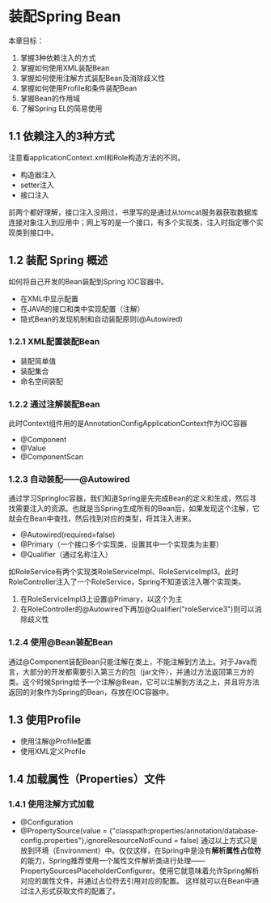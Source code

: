 # 装配Spring Bean
本章目标：
1. 掌握3种依赖注入的方式
2. 掌握如何使用XML装配Bean
3. 掌握如何使用注解方式装配Bean及消除歧义性
4. 掌握如何使用Profile和条件装配Bean
5. 掌握Bean的作用域
6. 了解Spring EL的简易使用

## 1.1 依赖注入的3种方式
注意看applicationContext.xml和Role构造方法的不同。
- 构造器注入
- setter注入
- 接口注入

前两个都好理解，接口注入没用过，书里写的是通过从tomcat服务器获取数据库连接对象注入到应用中；网上写的是一个接口，有多个实现类，注入时指定哪个实现类到接口中。

## 1.2 装配 Spring 概述
如何将自己开发的Bean装配到Spring IOC容器中。
- 在XML中显示配置
- 在JAVA的接口和类中实现配置（注解）
- 隐式Bean的发现机制和自动装配原则(@Autowired)

### 1.2.1 XML配置装配Bean
- 装配简单值
- 装配集合
- 命名空间装配

### 1.2.2 通过注解装配Bean
此时Context组件用的是AnnotationConfigApplicationContext作为IOC容器
- @Component
- @Value
- @ComponentScan

### 1.2.3 自动装配——@Autowired
通过学习SpringIoc容器，我们知道Spring是先完成Bean的定义和生成，然后寻找需要注入的资源。也就是当Spring生成所有的Bean后，如果发现这个注解，它就会在Bean中查找，然后找到对应的类型，将其注入进来。
- @Autowired(required=false)
- @Primary（一个接口多个实现类，设置其中一个实现类为主要）
- @Qualifier（通过名称注入）

如RoleService有两个实现类RoleServiceImpl、RoleServiceImpl3。此时RoleController注入了一个RoleService，Spring不知道该注入哪个实现类。
1. 在RoleServiceImpl3上设置@Primary，以这个为主
2. 在RoleController的@Autowired下再加@Qualifier("roleService3")则可以消除歧义性

### 1.2.4 使用@Bean装配Bean
通过@Component装配Bean只能注解在类上，不能注解到方法上。对于Java而言，大部分的开发都需要引入第三方的包（jar文件），并通过方法返回第三方的类。这个时候Spring给予一个注解@Bean，它可以注解到方法之上，并且将方法返回的对象作为Spring的Bean，存放在IOC容器中。


## 1.3 使用Profile
- 使用注解@Profile配置
- 使用XML定义Profile


## 1.4 加载属性（Properties）文件
### 1.4.1 使用注解方式加载
- @Configuration 
- @PropertySource(value = {"classpath:properties/annotation/database-config.properties"},ignoreResourceNotFound = false)
通过以上方式只是放到环境（Environment）中。仅仅这样，在Spring中是没有**解析属性占位符**的能力，Spring推荐使用一个属性文件解析类进行处理——PropertySourcesPlaceholderConfigurer。使用它就意味着允许Spring解析对应的属性文件，并通过占位符去引用对应的配置。
这样就可以在Bean中通过注入形式获取文件的配置了。






